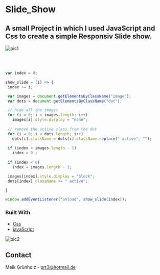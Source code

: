 # Slide_Show

## A small Project in which I used JavaScript and Css to create a simple Responsiv Slide show.

![pic1](https://user-images.githubusercontent.com/57542570/154819606-91019c7c-09c6-4863-b511-c67947996ae5.png)



<br><br>
 
 ```JavaScript
var index = 0;

show_slide = (i) => {
  index += i;

  var images = document.getElementsByClassName("image");
  var dots = document.getElementsByClassName("dot");

  // hide all the images
  for (i = 0; i < images.length; i++) 
    images[i].style.display = "none";
  
  // remove the active class from the dot
  for (i = 0; i < dots.length; i++) 
    dots[i].className = dots[i].className.replace(" active", "");
  
  if (index > images.length - 1) 
    index = 0 ;
  
  if (index < 0)
    index = images.length - 1;

  images[index].style.display = "block";
  dots[index].className += " active";

}

window.addEventListener("onload", show_slide(index));
```


### Built With


* [Css](https://wiki.selfhtml.org/wiki/CSS)
* [javaScript](https://developer.mozilla.org/de/docs/Web/JavaScript/)

![pic2](https://user-images.githubusercontent.com/57542570/154819610-132b75a5-0363-4929-92a0-301086cff4d8.png)



<!-- CONTACT -->
## Contact

Meik Grünholz -  prt3@hotmail.de
